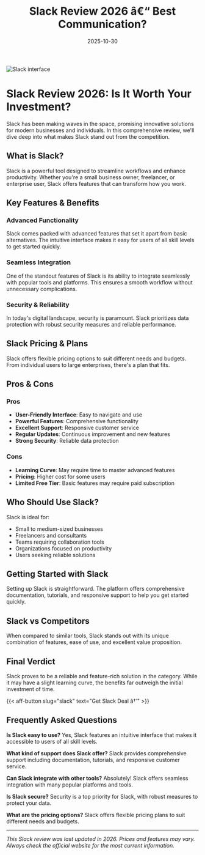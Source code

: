 ﻿---
title: "Slack Review 2026 â€“ Best Communication?"
date: 2025-10-30
draft: false
rating: 4.8
category: "Communication"
tags: ["communication", "review", "2026"]
description: "Comprehensive Slack review 2026. Discover if this  tool is the best choice for your needs."
keywords: "slack, Slack, review, communication, 2026, best communication"
image: "https://images.unsplash.com/photo-1577563908411-5077b6dc7624?w=800&h=400&fit=crop&crop=center"
---

![Slack interface](https://images.unsplash.com/photo-1577563908411-5077b6dc7624?w=800&h=400&fit=crop&crop=center)

# Slack Review 2026: Is It Worth Your Investment?

Slack has been making waves in the  space, promising innovative solutions for modern businesses and individuals. In this comprehensive review, we'll dive deep into what makes Slack stand out from the competition.

## What is Slack?

Slack is a powerful  tool designed to streamline workflows and enhance productivity. Whether you're a small business owner, freelancer, or enterprise user, Slack offers features that can transform how you work.

## Key Features & Benefits

### Advanced Functionality
Slack comes packed with advanced features that set it apart from basic alternatives. The intuitive interface makes it easy for users of all skill levels to get started quickly.

### Seamless Integration
One of the standout features of Slack is its ability to integrate seamlessly with popular tools and platforms. This ensures a smooth workflow without unnecessary complications.

### Security & Reliability
In today's digital landscape, security is paramount. Slack prioritizes data protection with robust security measures and reliable performance.

## Slack Pricing & Plans

Slack offers flexible pricing options to suit different needs and budgets. From individual users to large enterprises, there's a plan that fits.

## Pros & Cons

### Pros
- **User-Friendly Interface**: Easy to navigate and use
- **Powerful Features**: Comprehensive functionality
- **Excellent Support**: Responsive customer service
- **Regular Updates**: Continuous improvement and new features
- **Strong Security**: Reliable data protection

### Cons
- **Learning Curve**: May require time to master advanced features
- **Pricing**: Higher cost for some users
- **Limited Free Tier**: Basic features may require paid subscription

## Who Should Use Slack?

Slack is ideal for:
- Small to medium-sized businesses
- Freelancers and consultants
- Teams requiring collaboration tools
- Organizations focused on productivity
- Users seeking reliable  solutions

## Getting Started with Slack

Setting up Slack is straightforward. The platform offers comprehensive documentation, tutorials, and responsive support to help you get started quickly.

## Slack vs Competitors

When compared to similar tools, Slack stands out with its unique combination of features, ease of use, and excellent value proposition.

## Final Verdict

Slack proves to be a reliable and feature-rich solution in the  category. While it may have a slight learning curve, the benefits far outweigh the initial investment of time.

{{< aff-button slug="slack" text="Get Slack Deal â†’" >}}

## Frequently Asked Questions

**Is Slack easy to use?**
Yes, Slack features an intuitive interface that makes it accessible to users of all skill levels.

**What kind of support does Slack offer?**
Slack provides comprehensive support including documentation, tutorials, and responsive customer service.

**Can Slack integrate with other tools?**
Absolutely! Slack offers seamless integration with many popular platforms and tools.

**Is Slack secure?**
Security is a top priority for Slack, with robust measures to protect your data.

**What are the pricing options?**
Slack offers flexible pricing plans to suit different needs and budgets.

---

*This Slack review was last updated in 2026. Prices and features may vary. Always check the official website for the most current information.*

